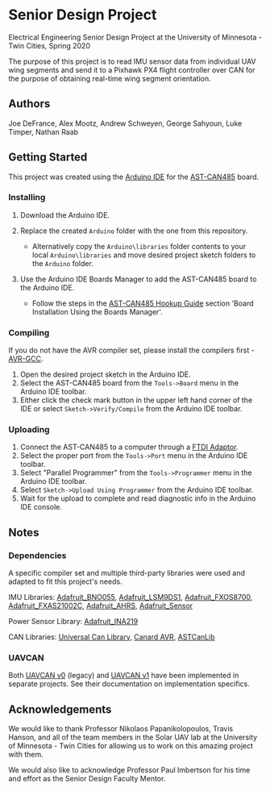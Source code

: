 # Senior Design Project
Electrical Engineering Senior Design Project at the University of Minnesota - Twin Cities, Spring 2020

The purpose of this project is to read IMU sensor data from individual UAV wing segments and send it to a Pixhawk PX4 flight controller over CAN for the purpose of obtaining real-time wing segment orientation.

## Authors
Joe DeFrance, Alex Mootz, Andrew Schweyen, George Sahyoun, Luke Timper, Nathan Raab

## Getting Started
This project was created using the [Arduino IDE](https://www.arduino.cc/en/main/software) for the [AST-CAN485](https://www.sparkfun.com/products/14483) board. 

### Installing

1. Download the Arduino IDE.
2. Replace the created `Arduino` folder with the one from this repository.

   * Alternatively copy the `Arduino\libraries` folder contents to your local `Arduino\libraries` and move desired project sketch folders to the `Arduino` folder.
3. Use the Arduino IDE Boards Manager to add the AST-CAN485 board to the Arduino IDE.

   * Follow the steps in the [AST-CAN485 Hookup Guide](https://learn.sparkfun.com/tutorials/ast-can485-hookup-guide?_ga=2.6567157.631132834.1583434944-271346267.1574810854) section 'Board Installation Using the Boards Manager'.

### Compiling

If you do not have the AVR compiler set, please install the compilers first - [AVR-GCC](https://github.com/osx-cross/homebrew-avr).

1. Open the desired project sketch in the Arduino IDE.
2. Select the AST-CAN485 board from the `Tools->Board` menu in the Arduino IDE toolbar.
3. Either click the check mark button in the upper left hand corner of the IDE or select `Sketch->Verify/Compile` from the Arduino IDE toolbar.

### Uploading

1. Connect the AST-CAN485 to a computer through a [FTDI Adaptor](https://www.sparkfun.com/products/9716?_ga=2.13897968.631132834.1583434944-271346267.1574810854).
2. Select the proper port from the `Tools->Port` menu in the Arduino IDE toolbar.
3. Select "Parallel Programmer" from the `Tools->Programmer` menu in the Arduino IDE toolbar.
4. Select `Sketch->Upload Using Programmer` from the Arduino IDE toolbar.
5. Wait for the upload to complete and read diagnostic info in the Arduino IDE console.

## Notes

### Dependencies
A specific compiler set and multiple third-party libraries were used and adapted to fit this project's needs.

IMU Libraries: [Adafruit_BNO055](https://github.com/adafruit/Adafruit_BNO055), [Adafruit_LSM9DS1](https://github.com/adafruit/Adafruit_LSM9DS1), [Adafruit_FXOS8700](https://github.com/adafruit/Adafruit_FXOS8700), [Adafruit_FXAS21002C](https://github.com/adafruit/Adafruit_FXAS21002C), [Adafruit_AHRS](https://github.com/adafruit/Adafruit_AHRS), [Adafruit_Sensor](https://github.com/adafruit/Adafruit_Sensor)

Power Sensor Library: [Adafruit_INA219](https://github.com/adafruit/Adafruit_INA219)

CAN Libraries: [Universal Can Library](https://github.com/rennerm/avr-can-lib/tree/9c6bc9118de66d6edaf1b8539e2b9717ba26d123#universelle-can-blibiothek-avr-can-lib), [Canard AVR](https://github.com/UAVCAN/libcanard/tree/legacy-v0/drivers/avr), [ASTCanLib](https://github.com/Atlantis-Specialist-Technologies/AST_CAN_Arduino_Library/blob/master/src/ASTCanLib.h)

### UAVCAN
Both [UAVCAN v0](https://github.com/UAVCAN/libcanard) (legacy) and [UAVCAN v1](https://github.com/UAVCAN/libcanard/tree/legacy-v0) have been implemented in separate projects. See their documentation on implementation specifics.

## Acknowledgements
We would like to thank Professor Nikolaos Papanikolopoulos, Travis Hanson, and all of the team members in the Solar UAV lab at the University of Minnesota - Twin Cities for allowing us to work on this amazing project with them.

We would also like to acknowledge Professor Paul Imbertson for his time and effort as the Senior Design Faculty Mentor.
